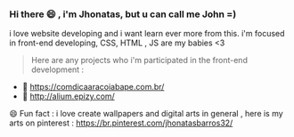 ### Hi there 😄 , i'm Jhonatas, but u can call me John =)
i love website developing and i want learn ever more from this.
i'm focused in front-end developing, CSS, HTML , JS are my babies <3
> Here are any projects who i'm participated in the front-end development :
  - 🌱 https://comdicaaracoiabape.com.br/
  - 🌱 http://alium.epizy.com/

😄 Fun fact : i love create wallpapers and digital arts in general , here is my arts on pinterest : https://br.pinterest.com/jhonatasbarros32/
